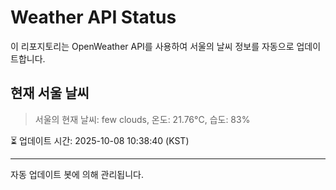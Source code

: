 
# Weather API Status

이 리포지토리는 OpenWeather API를 사용하여 서울의 날씨 정보를 자동으로 업데이트합니다.

## 현재 서울 날씨
> 서울의 현재 날씨: few clouds, 온도: 21.76°C, 습도: 83%

⏳ 업데이트 시간: 2025-10-08 10:38:40 (KST)

---
자동 업데이트 봇에 의해 관리됩니다.
